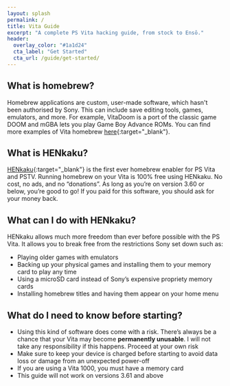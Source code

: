 ```yaml
---
layout: splash
permalink: /
title: Vita Guide
excerpt: "A complete PS Vita hacking guide, from stock to Ensō."
header:
  overlay_color: "#1a1d24"
  cta_label: "Get Started"
  cta_url: /guide/get-started/
---
```


## What is homebrew?

Homebrew applications are custom, user-made software, which hasn't been authorised by Sony. This can include save editing tools, games, emulators, and more. For example, VitaDoom is a port of the classic game DOOM and mGBA lets you play Game Boy Advance ROMs. You can find more examples of Vita homebrew [here](https://henkaku.xyz/showcase/){:target="_blank"}.

## What is HENkaku?

[HENkaku](https://henkaku.xyz/){:target="_blank"} is the first ever homebrew enabler for PS Vita and PSTV. Running homebrew on your Vita is 100% free using HENkaku. No cost, no ads, and no “donations”. As long as you’re on version 3.60 or below, you’re good to go! If you paid for this software, you should ask for your money back.

## What can I do with HENkaku?

HENkaku allows much more freedom than ever before possible with the PS Vita. It allows you to break free from the restrictions Sony set down such as:

- Playing older games with emulators
- Backing up your physical games and installing them to your memory card to play any time
- Using a microSD card instead of Sony’s expensive propriety memory cards
- Installing homebrew titles and having them appear on your home menu

## What do I need to know before starting?

- Using this kind of software does come with a risk. There’s always be a chance that your Vita may become **permanently unusable**. I will not take any responsibility if this happens. Proceed at your own risk
- Make sure to keep your device is charged before starting to avoid data loss or damage from an unexpected power-off
- If you are using a Vita 1000, you must have a memory card
- This guide will not work on versions 3.61 and above
